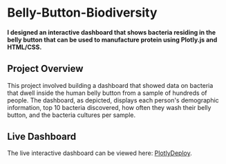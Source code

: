 # Belly-Button-Biodiversity
#### I designed an interactive dashboard that shows bacteria residing in the belly button that can be used to manufacture protein using Plotly.js and HTML/CSS.

## Project Overview
This project involved building a dashboard that showed data on bacteria that dwell inside the human belly button from a sample of hundreds of people. The dashboard, as depicted, displays each person's demographic information, top 10 bacteria discovered, how often they wash their belly button, and the bacteria cultures per sample.

## Live Dashboard

The live interactive dashboard can be viewed here: [PlotlyDeploy](https://damienfranco.github.io/plotlydeploy/).
